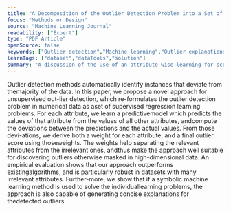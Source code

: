 ```yaml
---
title: "A Decomposition of the Outlier Detection Problem into a Set of Supervised Learning Problems"
focus: "Methods or Design"
source: "Machine Learning Journal"
readability: ["Expert"]
type: "PDF Article"
openSource: false
keywords: ["Outlier detection","Machine learning","Outlier explanations"]
learnTags: ["dataset","dataTools","solution"]
summary: "A discussion of the use of an attribute-wise learning for scoring outliers (ALSO) approach to manage outlier data and a comparison of this method to classic methods of outlier detection. "
---
```

Outlier detection methods automatically identify instances that deviate from themajority of the data. In this paper, we propose a novel approach for unsupervised out-lier detection, which re-formulates the outlier detection problem in numerical data as aset of supervised regression learning problems. For each attribute, we learn a predictivemodel which predicts the values of that attribute from the values of all other attributes, andcompute the deviations between the predictions and the actual values. From those devi-ations, we derive both a weight for each attribute, and a final outlier score using thoseweights. The weights help separating the relevant attributes from the irrelevant ones, andthus make the approach well suitable for discovering outliers otherwise masked in high-dimensional data. An empirical evaluation shows that our approach outperforms existingalgorithms, and is particularly robust in datasets with many irrelevant attributes. Further-more, we show that if a symbolic machine learning method is used to solve the individuallearning problems, the approach is also capable of generating concise explanations for thedetected outliers.

